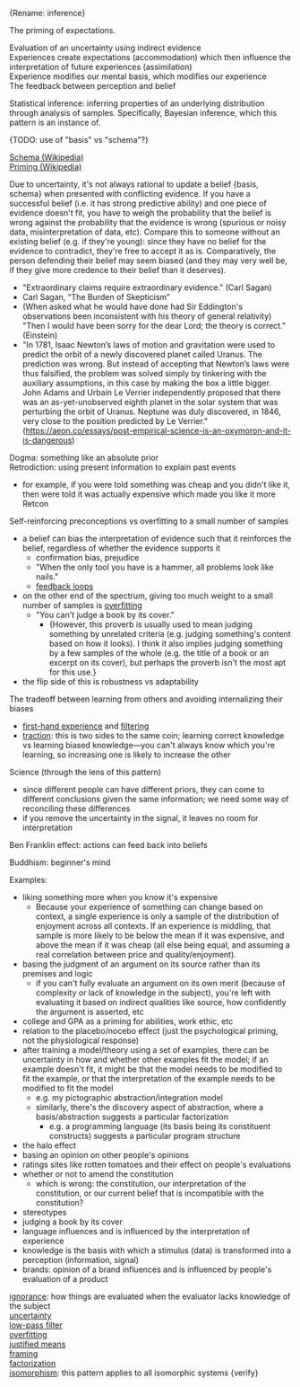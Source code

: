 {Rename: inference}

The priming of expectations.

Evaluation of an uncertainty using indirect evidence\
Experiences create expectations (accommodation) which then influence the interpretation of future experiences (assimilation)\
Experience modifies our mental basis, which modifies our experience\
The feedback between perception and belief

Statistical inference: inferring properties of an underlying distribution through analysis of samples.  Specifically, Bayesian inference, which this pattern is an instance of.

{TODO: use of "basis" vs "schema"?}

[Schema (Wikipedia)](https://en.wikipedia.org/wiki/Schema_(psychology))\
[Priming (Wikipedia)](https://en.wikipedia.org/wiki/Priming_(psychology))

Due to uncertainty, it's not always rational to update a belief {basis, schema} when presented with conflicting evidence.  If you have a successful belief (i.e. it has strong predictive ability) and one piece of evidence doesn't fit, you have to weigh the probability that the belief is wrong against the probability that the evidence is wrong (spurious or noisy data, misinterpretation of data, etc).  Compare this to someone without an existing belief (e.g. if they're young): since they have no belief for the evidence to contradict, they're free to accept it as is.  Comparatively, the person defending their belief may seem biased (and they may very well be, if they give more credence to their belief than it deserves).
- "Extraordinary claims require extraordinary evidence." (Carl Sagan)
- Carl Sagan, “The Burden of Skepticism”
- (When asked what he would have done had Sir Eddington's observations been inconsistent with his theory of general relativity) "Then I would have been sorry for the dear Lord; the theory is correct." (Einstein)
- "In 1781, Isaac Newton’s laws of motion and gravitation were used to predict the orbit of a newly discovered planet called Uranus. The prediction was wrong. But instead of accepting that Newton’s laws were thus falsified, the problem was solved simply by tinkering with the auxiliary assumptions, in this case by making the box a little bigger. John Adams and Urbain Le Verrier independently proposed that there was an as-yet-unobserved eighth planet in the solar system that was perturbing the orbit of Uranus. Neptune was duly discovered, in 1846, very close to the position predicted by Le Verrier." (https://aeon.co/essays/post-empirical-science-is-an-oxymoron-and-it-is-dangerous)

Dogma: something like an absolute prior\
Retrodiction: using present information to explain past events
- for example, if you were told something was cheap and you didn't like it, then were told it was actually expensive which made you like it more
Retcon

Self-reinforcing preconceptions vs overfitting to a small number of samples
- a belief can bias the interpretation of evidence such that it reinforces the belief, regardless of whether the evidence supports it
	- confirmation bias, prejudice
	- "When the only tool you have is a hammer, all problems look like nails."
	- [feedback loops](Feedback%20loops.md)
- on the other end of the spectrum, giving too much weight to a small number of samples is [overfitting](Overfitting.md)
	- "You can't judge a book by its cover."
		- {However, this proverb is usually used to mean judging something by unrelated criteria (e.g. judging something's content based on how it looks).  I think it also implies judging something by a few samples of the whole (e.g. the title of a book or an excerpt on its cover), but perhaps the proverb isn't the most apt for this use.}
- the flip side of this is robustness vs adaptability

The tradeoff between learning from others and avoiding internalizing their biases
- [first-hand experience](First-hand%20experience.md) and [filtering](First-hand%20experience.md#filtering)
- [traction](Traction.md): this is two sides to the same coin; learning correct knowledge vs learning biased knowledge—you can't always know which you're learning, so increasing one is likely to increase the other

Science (through the lens of this pattern)
- since different people can have different priors, they can come to different conclusions given the same information; we need some way of reconciling these differences
- if you remove the uncertainty in the signal, it leaves no room for interpretation

Ben Franklin effect: actions can feed back into beliefs

Buddhism: beginner's mind

Examples:
- liking something more when you know it's expensive
	- Because your experience of something can change based on context, a single experience is only a sample of the distribution of enjoyment across all contexts.  If an experience is middling, that sample is more likely to be below the mean if it was expensive, and above the mean if it was cheap (all else being equal, and assuming a real correlation between price and quality/enjoyment).
- basing the judgment of an argument on its source rather than its premises and logic
	- if you can't fully evaluate an argument on its own merit (because of complexity or lack of knowledge in the subject), you're left with evaluating it based on indirect qualities like source, how confidently the argument is asserted, etc
- college and GPA as a priming for abilities, work ethic, etc
- relation to the placebo/nocebo effect (just the psychological priming, not the physiological response)
- after training a model/theory using a set of examples, there can be uncertainty in how and whether other examples fit the model; if an example doesn't fit, it might be that the model needs to be modified to fit the example, or that the interpretation of the example needs to be modified to fit the model
	- e.g. my pictographic abstraction/integration model
	- similarly, there's the discovery aspect of abstraction, where a basis/abstraction suggests a particular factorization
		- e.g. a programming language (its basis being its constituent constructs) suggests a particular program structure
- the halo effect
- basing an opinion on other people's opinions
- ratings sites like rotten tomatoes and their effect on people's evaluations
- whether or not to amend the constitution
	- which is wrong: the constitution, our interpretation of the constitution, or our current belief that is incompatible with the constitution?
- stereotypes
- judging a book by its cover
- language influences and is influenced by the interpretation of experience
- knowledge is the basis with which a stimulus (data) is transformed into a perception (information, signal)
- brands: opinion of a brand influences and is influenced by people's evaluation of a product

[ignorance](Ignorance.md): how things are evaluated when the evaluator lacks knowledge of the subject\
[uncertainty](Uncertainty.md)\
[low-pass filter](Low-pass%20filter.md)\
[overfitting](Overfitting.md)\
[justified means](Justified%20means.md)\
[framing](Framing.md)\
[factorization](Factorization.md)\
[isomorphism](Isomorphism.md): this pattern applies to all isomorphic systems {verify}
